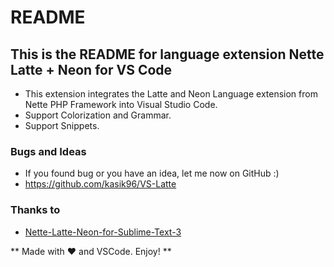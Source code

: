 # README
## This is the README for language extension Nette Latte + Neon for VS Code

* This extension integrates the Latte and Neon Language extension from Nette PHP Framework into Visual Studio Code.
* Support Colorization and Grammar.
* Support Snippets.

### Bugs and Ideas
* If you found bug or you have an idea, let me now on GitHub :)
* https://github.com/kasik96/VS-Latte

### Thanks to
* [Nette-Latte-Neon-for-Sublime-Text-3](https://github.com/FilipStryk/Nette-Latte-Neon-for-Sublime-Text-3)

** Made with ♥ and VSCode. Enjoy! **